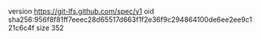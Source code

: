 version https://git-lfs.github.com/spec/v1
oid sha256:956f8f81ff7eeec28d65517d663f1f2e36f9c294864100de6ee2ee9c121c6c4f
size 352
